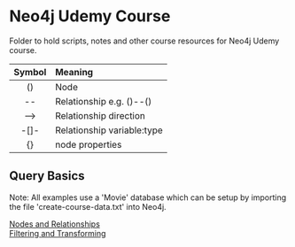 # Neo4j Udemy Course
Folder to hold scripts, notes and other course resources for Neo4j Udemy course.

| Symbol | Meaning|
| :---: | :--- |
| () | Node |
| -- | Relationship e.g. ()--() |
| --> | Relationship direction |
| -[]- | Relationship variable:type |
| {} | node properties |

## Query Basics
Note: All examples use a 'Movie' database which can be setup by importing the file 'create-course-data.txt' into Neo4j.

[Nodes and Relationships](../UdemyCourse/Notes/QB_Nodes.md)  
[Filtering and Transforming](../UdemyCourse/Notes/QB_Filtering.md)  
